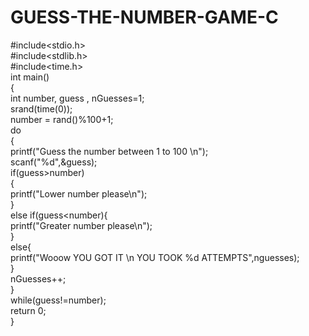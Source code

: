 # GUESS-THE-NUMBER-GAME-C
#include<stdio.h>		
#include<stdlib.h>		
#include<time.h>		
int main()		
{		
int number, guess , nGuesses=1;		
srand(time(0));		
number = rand()%100+1;		
do		
{		
printf("Guess the number between 1 to 100 \n");		
scanf("%d",&guess);		
if(guess>number)		
{		
printf("Lower number please\n");		
}		
else if(guess<number){		
printf("Greater number please\n");		
}		
else{		
printf("Wooow YOU GOT IT \n YOU TOOK %d ATTEMPTS",nguesses);		
}		
nGuesses++;		
}		
while(guess!=number);		
return 0;		
}		
